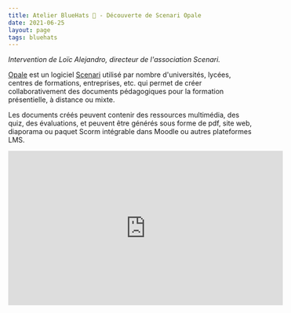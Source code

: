 ```yaml
---
title: Atelier BlueHats 🧢 - Découverte de Scenari Opale
date: 2021-06-25
layout: page
tags: bluehats
---
```


*Intervention de Loïc Alejandro, directeur de l'association Scenari.*

[Opale](https://doc.scenari.software/Opale/fr/) est un logiciel [Scenari](https://scenari.org/) utilisé par nombre d'universités, lycées, centres de formations, entreprises, etc. qui permet de créer collaborativement des documents pédagogiques pour la formation présentielle, à distance ou mixte.

Les documents créés peuvent contenir des ressources multimédia, des quiz, des évaluations, et peuvent être générés sous forme de pdf, site web, diaporama ou paquet Scorm intégrable dans Moodle ou autres plateformes LMS.

<iframe title="Atelier BlueHats: découverte de Scenari Opale" src="https://tube.numerique.gouv.fr/videos/embed/5c57921c-5e07-486a-b89d-90a62f2ab4f0" allowfullscreen="" sandbox="allow-same-origin allow-scripts allow-popups" width="560" height="315" frameborder="0"></iframe>
